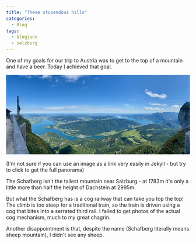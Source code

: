 ```yaml
---
title: "These stupendous hills"
categories:
  - Blog
tags:
  - blogjune
  - salzburg
---
```


One of my goals for our trip to Austria was to get to the top of a mountain and have a beer. Today I achieved that
goal.

[![Panorama from the Schafsberg](/assets/images/2024-06-17-panorama-thumb.png)](/assets/images/2024-06-17-panorama.png)

(I'm not sure if you can use an image as a link very easily in Jekyll - but try to click to get the full panorama)

The Schafberg isn't the tallest mountain near Salzburg - at 1783m it's only a little more than half the height
of Dachstein at 2995m.

But what the Schafberg has is a cog railway that can take you top the top! The climb is too steep for a traditional
train, so the train is driven using a cog that bites into a serrated third rail. I failed to get photos of the actual
cog mechanism, much to my great chagrin.

Another disappointment is that, despite the name (Schafberg literally means sheep mountain), I didn't see any sheep.